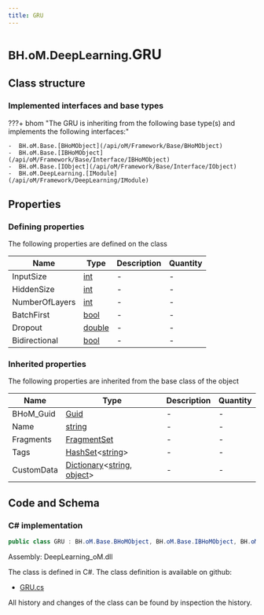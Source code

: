 ```yaml
---
title: GRU
---
```


# <small>BH.oM.DeepLearning.</small>**GRU**



## Class structure

### Implemented interfaces and base types

???+ bhom "The GRU is inheriting from the following base type(s) and implements the following interfaces:"

    -  BH.oM.Base.[BHoMObject](/api/oM/Framework/Base/BHoMObject)
    -  BH.oM.Base.[IBHoMObject](/api/oM/Framework/Base/Interface/IBHoMObject)
    -  BH.oM.Base.[IObject](/api/oM/Framework/Base/Interface/IObject)
    -  BH.oM.DeepLearning.[IModule](/api/oM/Framework/DeepLearning/IModule)


## Properties



### Defining properties

The following properties are defined on the class

| Name             | Type             | Description      | Quantity         |
|------------------|------------------|------------------|------------------|
| InputSize | [int](https://learn.microsoft.com/en-us/dotnet/api/System.Int32?view=netstandard-2.0) | - | - |
| HiddenSize | [int](https://learn.microsoft.com/en-us/dotnet/api/System.Int32?view=netstandard-2.0) | - | - |
| NumberOfLayers | [int](https://learn.microsoft.com/en-us/dotnet/api/System.Int32?view=netstandard-2.0) | - | - |
| BatchFirst | [bool](https://learn.microsoft.com/en-us/dotnet/api/System.Boolean?view=netstandard-2.0) | - | - |
| Dropout | [double](https://learn.microsoft.com/en-us/dotnet/api/System.Double?view=netstandard-2.0) | - | - |
| Bidirectional | [bool](https://learn.microsoft.com/en-us/dotnet/api/System.Boolean?view=netstandard-2.0) | - | - |


### Inherited properties
The following properties are inherited from the base class of the object

| Name             | Type             | Description      | Quantity         |
|------------------|------------------|------------------|------------------|
| BHoM_Guid | [Guid](https://learn.microsoft.com/en-us/dotnet/api/System.Guid?view=netstandard-2.0) | - | - |
| Name | [string](https://learn.microsoft.com/en-us/dotnet/api/System.String?view=netstandard-2.0) | - | - |
| Fragments | [FragmentSet](/api/oM/Framework/Base/FragmentSet) | - | - |
| Tags | [HashSet](https://learn.microsoft.com/en-us/dotnet/api/System.Collections.Generic.HashSet-1?view=netstandard-2.0)&lt;[string](https://learn.microsoft.com/en-us/dotnet/api/System.String?view=netstandard-2.0)&gt; | - | - |
| CustomData | [Dictionary](https://learn.microsoft.com/en-us/dotnet/api/System.Collections.Generic.Dictionary-2?view=netstandard-2.0)&lt;[string](https://learn.microsoft.com/en-us/dotnet/api/System.String?view=netstandard-2.0), [object](https://learn.microsoft.com/en-us/dotnet/api/System.Object?view=netstandard-2.0)&gt; | - | - |


## Code and Schema

### C# implementation

``` C# title="C#"
public class GRU : BH.oM.Base.BHoMObject, BH.oM.Base.IBHoMObject, BH.oM.Base.IObject, BH.oM.DeepLearning.IModule
```

Assembly: DeepLearning_oM.dll

The class is defined in C#. The class definition is available on github:

- [GRU.cs](https://github.com/BHoM/BHoM/blob/develop/DeepLearning_oM/Layers\GRU.cs)

All history and changes of the class can be found by inspection the history.
